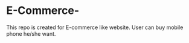 # E-Commerce-
This repo is created for E-commerce like website. User can buy mobile phone he/she want.
